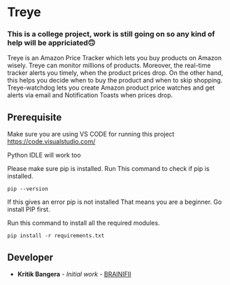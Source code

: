 # Treye
### This is a college project, work is still going on so any kind of help will be appriciated🙃

Treye is an Amazon Price Tracker which lets you buy products on
Amazon wisely. Treye can monitor millions of products.
Moreover, the real-time tracker alerts you timely, when the product
prices drop. On the other hand, this helps you decide when to buy the
product and when to skip shopping.
Treye-watchdog lets you create Amazon product price watches and get
alerts via email and Notification Toasts when prices drop.

## Prerequisite
Make sure you are using VS CODE for running this project
https://code.visualstudio.com/

Python IDLE will work too

Please make sure pip is installed.
Run This command to check if pip is installed.
```
pip --version
```
If this gives an error pip is not installed
That means you are a beginner.
Go install PIP first.


Run this command to install all the required modules.
```
pip install -r requirements.txt
```

## Developer

* **Kritik Bangera** - *Initial work* - [BRAINIFII](https://github.com/BRAINIFII)